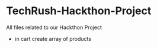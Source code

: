 # TechRush-Hackthon-Project
All files related to our Hackthon Project

- in cart create array of products
